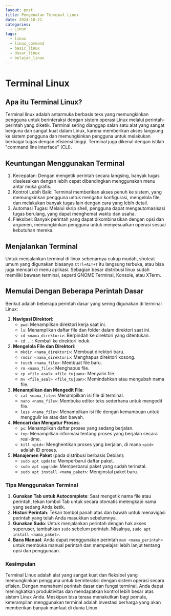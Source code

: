 ```yaml
---
layout: post
title: Pengenalan Terminal Linux
date: 2024-10-21
categories:
  - Linux
tags:
  - linux
  - linux_command
  - basic_linux
  - dasar_linux
  - belajar_linux
---
```

# Terminal Linux
## Apa itu Terminal Linux?
Terminal linux adalah antarmuka berbasis teks yang memungkinkan pengguna untuk berinteraksi dengan sistem operasi Linux melalui perintah-perintah yang diketik. Terminal sering dianggap salah satu alat yang sangat berguna dan sangat kuat dalam Linux, karena memberikan akses langsung ke sistem pengguna dan memungkinkan pengguna untuk melakukan berbagai tugas dengan efisiensi tinggi. Terminal juga dikenal dengan istilah "command line interface" (CLI).
## Keuntungan Menggunakan Terminal
1. Kecepatan:
	Dengan mengetik perintah secara langsing, banyak tugas diselesaikan dengan lebih cepat dibandingkan menggunakan menu antar muka grafis.
2. Kontrol Lebih Baik:
	Terminal memberikan akses penuh ke sistem, yang memungkinkan pengguna untuk mengatur konfigurasi, mengelola file, dan melakukan banyak tugas lain dengan cara yang lebih detail.
3. Automasi Tugas:
	Melalui skrip shell, pengguna dapat mengautomasisasi tugas berulang, yang dapat menghemat waktu dan usaha.
4. Fleksibel:
	Banyak perintah yang dapat dikombinasikan dengan opsi dan argumen, memungkinkan pengguna untuk menyesuaikan operasi sesuai kebutuhan mereka.
## Menjalankan Terminal
Untuk menjalankan terminal di linux sebenarnya cukup mudah, shotcat umum yang digunakan biasanya `Ctrl+ALT+T` itu langsung terbuka, atau bisa juga mencari di menu aplikasi. Sebagian besar distribusi linux sudah memiliki bawaan terminal, seperti GNOME Terminal, Konsole, atau XTerm.
## Memulai Dengan Beberapa Perintah Dasar
Berikut adalah beberapa perintah dasar yang sering digunakan di terminal Linux:

1. **Navigasi Direktori**:
	- `pwd`: Menampilkan direktori kerja saat ini.
	- `ls`: Menampilkan daftar file dan folder dalam direktori saat ini.
	- `cd <nama_direktori>`: Berpindah ke direktori yang ditentukan.
	- `cd ..`: Kembali ke direktori induk.
2. **Mengelola File dan Direktori**:
	- `mkdir <nama_direktori>`: Membuat direktori baru.
	- `rmdir <nama_direktori>`: Menghapus direktori kosong.
	- `touch <nama_file>`: Membuat file baru.
	- `rm <nama_file>`: Menghapus file.
	- `cp <file_asal> <file_tujuan>`: Menyalin file.
	- `mv <file_asal> <file_tujuan>`: Memindahkan atau mengubah nama file.
3. **Menampilkan dan Mengedit File**:
	- `cat <nama_file>`: Menampilkan isi file di terminal.
	- `nano <nama_file>`: Membuka editor teks sederhana untuk mengedit file.
	- `less <nama_file>`: Menampilkan isi file dengan kemampuan untuk menggulir ke atas dan bawah.
4. **Mencari dan Mengatur Proses**:
	- `ps`: Menampilkan daftar proses yang sedang berjalan.
	- `top`: Menampilkan informasi tentang proses yang berjalan secara real-time.
	- `kill <pid>`: Menghentikan proses yang berjalan, di mana `<pid>` adalah ID proses.
5. **Manajemen Paket** (pada distribusi berbasis Debian):
	- `sudo apt update`: Memperbarui daftar paket.
	- `sudo apt upgrade`: Memperbarui paket yang sudah terinstal.
	- `sudo apt install <nama_paket>`: Menginstal paket baru.
### Tips Menggunakan Terminal
1. **Gunakan Tab untuk Autocomplete**: Saat mengetik nama file atau perintah, tekan tombol Tab untuk secara otomatis melengkapi nama yang sedang Anda ketik.
2. **Histori Perintah**: Tekan tombol panah atas dan bawah untuk menavigasi perintah yang telah Anda masukkan sebelumnya.
3. **Gunakan Sudo**: Untuk menjalankan perintah dengan hak akses superuser, tambahkan `sudo` sebelum perintah. Misalnya, `sudo apt install <nama_paket>`.
4. **Baca Manual**: Anda dapat menggunakan perintah `man <nama_perintah>` untuk membuka manual perintah dan mempelajari lebih lanjut tentang opsi dan penggunaan.
### Kesimpulan
Terminal Linux adalah alat yang sangat kuat dan fleksibel yang memungkinkan pengguna untuk berinteraksi dengan sistem operasi secara efisien. Dengan memahami perintah dasar dan fungsi terminal, Anda dapat meningkatkan produktivitas dan mendapatkan kontrol lebih besar atas sistem Linux Anda. Meskipun bisa terasa menakutkan bagi pemula, keterampilan menggunakan terminal adalah investasi berharga yang akan memberikan banyak manfaat di dunia Linux.